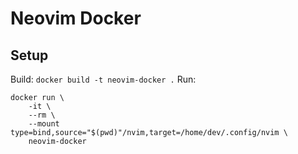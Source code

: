 # Neovim Docker

## Setup

Build: `docker build -t neovim-docker .`
Run:

```
docker run \
    -it \
    --rm \
    --mount type=bind,source="$(pwd)"/nvim,target=/home/dev/.config/nvim \
    neovim-docker
```

